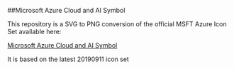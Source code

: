 ##Microsoft Azure Cloud and AI Symbol 

This repository is a SVG to PNG conversion of the official MSFT Azure Icon Set available here:

[Microsoft Azure Cloud and AI Symbol](https://www.microsoft.com/en-us/download/confirmation.aspx?id=41937)

It is based on the latest 20190911 icon set


